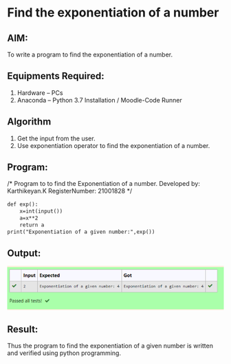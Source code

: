 # Find the exponentiation of a number

## AIM:
To write a program to find the exponentiation of a number.

## Equipments Required:
1. Hardware – PCs
2. Anaconda – Python 3.7 Installation / Moodle-Code Runner

## Algorithm
1. Get the input from the user.
2. Use exponentiation operator to find the exponentiation of a number.

## Program:

/*
Program to to find the Exponentiation of a number.
Developed by: Karthikeyan.K
RegisterNumber: 21001828
*/
```
def exp():
    x=int(input())
    a=x**2
    return a 
print("Exponentiation of a given number:",exp()) 

```

## Output:
![exponentiation of a number](outputex06.png)


## Result:
Thus the program to find the exponentiation of a given number is written and verified using python programming.
